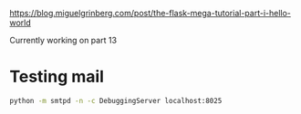 https://blog.miguelgrinberg.com/post/the-flask-mega-tutorial-part-i-hello-world

Currently working on part 13

# Testing mail

```sh
python -m smtpd -n -c DebuggingServer localhost:8025
```